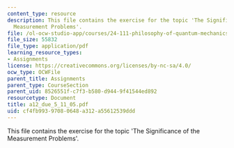 ```yaml
---
content_type: resource
description: This file contains the exercise for the topic 'The Significance of the
  Measurement Problems'.
file: /ol-ocw-studio-app/courses/24-111-philosophy-of-quantum-mechanics-spring-2005/cf4fb99397080648a312a55612539ddd_a12_due_5_11_05.pdf
file_size: 55832
file_type: application/pdf
learning_resource_types:
- Assignments
license: https://creativecommons.org/licenses/by-nc-sa/4.0/
ocw_type: OCWFile
parent_title: Assignments
parent_type: CourseSection
parent_uid: 8526551f-c7f3-b580-d944-9f41544ed892
resourcetype: Document
title: a12_due_5_11_05.pdf
uid: cf4fb993-9708-0648-a312-a55612539ddd
---
```

This file contains the exercise for the topic 'The Significance of the Measurement Problems'.